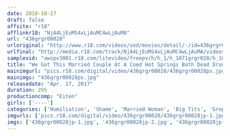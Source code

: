 ```yaml
---
date: 2018-10-27
draft: false
affsite: "r18"
afflinkr18: "NjA4LjEuMS4xLjAuMC4wLjAuMA"
url: "436grgr00028"
urloriginal: "http://www.r18.com/videos/vod/movies/detail/-/id=436grgr00028"
urlfinal: "http://media.r18.com/track/NjA4LjEuMS4xLjAuMC4wLjAuMA/videos/vod/movies/detail/-/id=436grgr00028"
samplevid: "awspv3001.r18.com/litevideo/freepv/h/h_1/h_1071grgr028/h_1071grgr028_dmb_w.mp4"
title: "We Got This Married Couple At A Coed Hot Springs Bath Dead Drunk, And Gave The Bride A Molester Creampie 9 Ladies/290 Minutes"
mainimgurl: "pics.r18.com/digital/video/436grgr00028/436grgr00028ps.jpg"
mainimgs: "436grgr00028ps.jpg"
releasedate: "Apr. 17, 2017"
duration: 295
productioncomp: "Eiten"
girls: ['----']
categories: ['Humiliation', 'Shame', 'Married Woman', 'Big Tits', 'Groping', 'Drunk Girl', 'Hot Spring', 'Threesome / Foursome', 'Over 4 Hours', 'Hi-Def']
imgurls: ['pics.r18.com/digital/video/436grgr00028/436grgr00028jp-1.jpg', 'pics.r18.com/digital/video/436grgr00028/436grgr00028jp-2.jpg', 'pics.r18.com/digital/video/436grgr00028/436grgr00028jp-3.jpg', 'pics.r18.com/digital/video/436grgr00028/436grgr00028jp-4.jpg', 'pics.r18.com/digital/video/436grgr00028/436grgr00028jp-5.jpg', 'pics.r18.com/digital/video/436grgr00028/436grgr00028jp-6.jpg', 'pics.r18.com/digital/video/436grgr00028/436grgr00028jp-7.jpg', 'pics.r18.com/digital/video/436grgr00028/436grgr00028jp-8.jpg', 'pics.r18.com/digital/video/436grgr00028/436grgr00028jp-9.jpg', 'pics.r18.com/digital/video/436grgr00028/436grgr00028jp-10.jpg', 'pics.r18.com/digital/video/436grgr00028/436grgr00028jp-11.jpg', 'pics.r18.com/digital/video/436grgr00028/436grgr00028jp-12.jpg', 'pics.r18.com/digital/video/436grgr00028/436grgr00028jp-13.jpg', 'pics.r18.com/digital/video/436grgr00028/436grgr00028jp-14.jpg', 'pics.r18.com/digital/video/436grgr00028/436grgr00028jp-15.jpg', 'pics.r18.com/digital/video/436grgr00028/436grgr00028jp-16.jpg', 'pics.r18.com/digital/video/436grgr00028/436grgr00028jp-17.jpg', 'pics.r18.com/digital/video/436grgr00028/436grgr00028jp-18.jpg', 'pics.r18.com/digital/video/436grgr00028/436grgr00028jp-19.jpg', 'pics.r18.com/digital/video/436grgr00028/436grgr00028jp-20.jpg']
imgs: ['436grgr00028jp-1.jpg', '436grgr00028jp-2.jpg', '436grgr00028jp-3.jpg', '436grgr00028jp-4.jpg', '436grgr00028jp-5.jpg', '436grgr00028jp-6.jpg', '436grgr00028jp-7.jpg', '436grgr00028jp-8.jpg', '436grgr00028jp-9.jpg', '436grgr00028jp-10.jpg', '436grgr00028jp-11.jpg', '436grgr00028jp-12.jpg', '436grgr00028jp-13.jpg', '436grgr00028jp-14.jpg', '436grgr00028jp-15.jpg', '436grgr00028jp-16.jpg', '436grgr00028jp-17.jpg', '436grgr00028jp-18.jpg', '436grgr00028jp-19.jpg', '436grgr00028jp-20.jpg']
---
```

